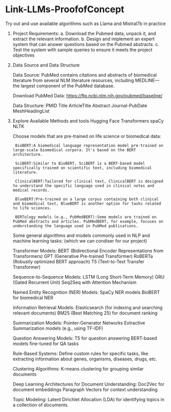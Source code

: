 # Link-LLMs-ProofofConcept
Try out and use available algorithms such as Llama and Mistral7b in practice

1. Project Requirements:
    a. Download the Pubmed data, unpack it, and extract the relevant information.
    b. Design and implement an expert system that can answer questions based on the Pubmed abstracts.
    c. Test the system with sample queries to ensure it meets the project objectives

2. Data Source and Data Structure

    Data Source:
     PubMed contains citations and abstracts of biomedical literature from several NLM literature resources, including MEDLINE—the largest component of the PubMed database.

     Download PubMed Data: https://ftp.ncbi.nlm.nih.gov/pubmed/baseline/

    Data Structure:
        PMID
        Title
        ArticleTitle
        Abstract
        Journal-PubDate
        MeshHeadingList

3. Explore Available Methods and tools
    Hugging Face Transformers
    spaCy
    NLTK

    Choose models that are pre-trained on life science or biomedical data:

        BioBERT:A biomedical language representation model pre-trained on large-scale biomedical corpora. It's based on the BERT architecture.

        SciBERT:Similar to BioBERT, SciBERT is a BERT-based model specifically trained on scientific text, including biomedical literature.

        ClinicalBERT:Tailored for clinical text, ClinicalBERT is designed to understand the specific language used in clinical notes and medical records.

        BlueBERT:Pre-trained on a large corpus containing both clinical and biomedical text, BlueBERT is another option for tasks related to life sciences.

        BERTology models (e.g., PubMedBERT):Some models are trained on PubMed abstracts and articles. PubMedBERT, for example, focuses on understanding the language used in PubMed publications.

    Some general algorithms and models commonly used in NLP and machine learning tasks: (which we can condiser for our project)

    Transformer Models:
        BERT (Bidirectional Encoder Representations from Transformers)
        GPT (Generative Pre-trained Transformer)
        RoBERTa (Robustly optimized BERT approach)
        T5 (Text-to-Text Transfer Transformer)

    Sequence-to-Sequence Models:
        LSTM (Long Short-Term Memory)
        GRU (Gated Recurrent Unit)
        Seq2Seq with Attention Mechanism

    Named Entity Recognition (NER) Models:
        SpaCy NER models
        BioBERT for biomedical NER

    Information Retrieval Models:
        Elasticsearch (for indexing and searching relevant documents)
        BM25 (Best Matching 25) for document ranking

    Summarization Models:
        Pointer-Generator Networks
        Extractive Summarization models (e.g., using TF-IDF)

    Question Answering Models:
        T5 for question answering
        BERT-based models fine-tuned for QA tasks

    Rule-Based Systems:
        Define custom rules for specific tasks, like extracting information about genes, organisms, diseases, drugs, etc.

    Clustering Algorithms:
        K-means clustering for grouping similar documents

    Deep Learning Architectures for Document Understanding:
        Doc2Vec for document embeddings
        Paragraph Vectors for context understanding

    Topic Modeling:
        Latent Dirichlet Allocation (LDA) for identifying topics in a collection of documents.

